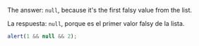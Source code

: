 The answer: `null`, because it's the first falsy value from the list.

La respuesta: `null`, porque es el primer valor falsy de la lista.

```js run
alert(1 && null && 2);
```
